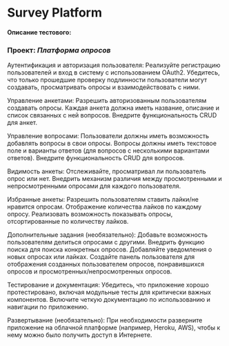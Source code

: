 # Survey Platform

#### Описание тестового:
### Проект: _Платформа опросов_

Аутентификация и авторизация пользователя:
Реализуйте регистрацию пользователей и вход в систему с использованием OAuth2.
Убедитесь, что только прошедшие проверку подлинности пользователи могут создавать, просматривать опросы 
и взаимодействовать с ними.

Управление анкетами:
Разрешить авторизованным пользователям создавать опросы.
Каждая анкета должна иметь название, описание и список связанных с ней вопросов.
Внедрите функциональность CRUD для анкет.

Управление вопросами:
Пользователи должны иметь возможность добавлять вопросы в свои опросы.
Вопросы должны иметь текстовое поле и варианты ответов (для вопросов с несколькими вариантами ответов).
Внедрите функциональность CRUD для вопросов.

Видимость анкеты:
Отслеживайте, просматривал ли пользователь опрос или нет.
Внедрить механизм различия между просмотренными и непросмотренными опросами для каждого пользователя.

Избранные анкеты:
Разрешить пользователям ставить лайки/не нравится опросам.
Отображение количества лайков по каждому опросу.
Реализовать возможность показывать опросы, отсортированные по количеству лайков.

Дополнительные задания (необязательно):
Добавьте возможность пользователям делиться опросами с другими.
Внедрить функцию поиска для поиска конкретных опросов.
Добавляйте уведомления о новых опросах или лайках.
Создайте панель пользователя для отображения созданных пользователем опросов, понравившихся опросов и 
просмотренных/непросмотренных опросов.

Тестирование и документация:
Убедитесь, что приложение хорошо протестировано, включая модульные тесты для критически важных компонентов.
Включите четкую документацию по использованию и навигации по приложению.

Развертывание (необязательно):
При необходимости разверните приложение на облачной платформе (например, Heroku, AWS), чтобы к нему можно было 
получить доступ в Интернете.
